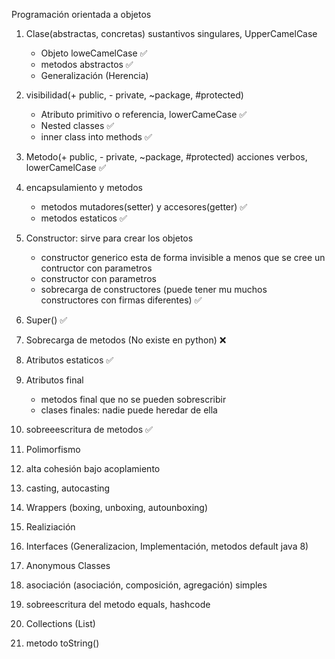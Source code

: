 Programación orientada a objetos

1. Clase(abstractas, concretas) sustantivos singulares, UpperCamelCase
    - Objeto loweCamelCase ✅
    - metodos abstractos ✅
    - Generalización (Herencia)
2. visibilidad(+ public, - private, ~package, #protected)
    - Atributo primitivo o referencia, lowerCameCase ✅
    - Nested classes ✅
    - inner class into methods ✅
3. Metodo(+ public, - private, ~package, #protected) acciones verbos, lowerCamelCase ✅
4. encapsulamiento y metodos
    - metodos mutadores(setter) y accesores(getter) ✅
    - metodos estaticos ✅
5. Constructor: sirve para crear los objetos
    - constructor generico esta de forma invisible a menos que se cree un contructor con parametros
    - constructor con parametros
    - sobrecarga de constructores (puede tener mu muchos constructores con firmas diferentes) ✅
6. Super() ✅
7. Sobrecarga de metodos (No existe en python) ❌
8. Atributos estaticos ✅
9. Atributos final
    - metodos final que no se pueden sobrescribir
    - clases finales: nadie puede heredar de ella
10. sobreeescritura de metodos ✅

24. Polimorfismo

22. alta cohesión bajo acoplamiento
25. casting, autocasting
26. Wrappers (boxing, unboxing, autounboxing)
28. Realiziación
29. Interfaces (Generalizacion, Implementación, metodos default java 8)
30. Anonymous Classes
32. asociación (asociación, composición, agregación) simples
33. sobreescritura del metodo equals, hashcode
34. Collections (List)
35. metodo toString()